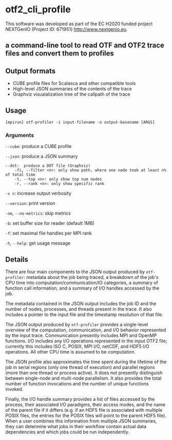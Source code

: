 # otf2_cli_profile

This software was developed as part of the EC H2020 funded project NEXTGenIO (Project ID: 671951) http://www.nextgenio.eu.

## a command-line tool to read OTF and OTF2 trace files and convert them to profiles

## Output formats
* CUBE profile files for Scalasca and other compatible tools
* High-level JSON summaries of the contents of the trace
* Graphviz visualalization tree of the callpath of the trace

## Usage
```
[mpirun] otf-profiler -i input-filename -o output-basename [ARGS]
```
### Arguments
`--cube`: produce a CUBE profile

`--json`: produce a JSON summary

```
--dot:  produce a DOT file (Graphviz)
    -fi, --filter <n>: only show path, where one node took at least n% of total time
    -t, --top <n>: only show top num nodes
    -r, --rank <n>: only show specific rank
```

`-v n`: increase output verbosity

`--version`: print version

`-nm`, `--no-metrics`: skip metrics

`-b`: set buffer size for reader (default 1MB)

`-f`: set maximal file handles per MPI rank

`-h`, `--help`: get usage message

## Details

There are four main components to the JSON output produced by `otf-profiler`: metadata about the job being traced, a breakdown of the job's CPU time into computation/communication/IO categories, a summary of function call information, and a summary of I/O handles accessed by the job.

The metadata contained in the JSON output includes the job ID and the number of nodes, processes, and threads present in the trace. It also includes a pointer to the input file and the timestamp resolution of that file.

The JSON output produced by `otf-profiler` provides a single-level overview of the computation, communication, and I/O behavior represented by the input trace. Communication presently includes MPI and OpenMP functions. I/O includes any I/O operations represented in the input OTF2 file; currently this includes ISO C, POSIX, MPI I/O, netCDF, and HDF5 I/O operations. All other CPU time is assumed to be computation.

The JSON profile also approximates the time spent during the lifetime of the job in serial regions (only one thread of execution) and parallel regions (more than one thread or process active). It does not presently distinguish between single-node and multi-node parallelism. It also provides the total number of function invocations and the number of unique functions invoked.

Finally, the I/O handle summary provides a list of files accessed by the process, their associated I/O paradigms, their access modes, and the name of the parent file if it differs (e.g. if an HDF5 file is associated with multiple POSIX files, the entries for the POSIX files will point to the parent HDF5 file). When a user combines this information from multiple JSON summaries, they can determine what jobs in their workflow contain actual data dependencies and which jobs could be run independently.
